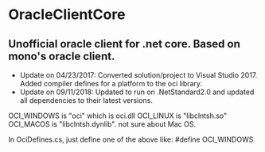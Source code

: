 # OracleClientCore
## Unofficial oracle client for .net core. Based on mono's oracle client.

- Update on 04/23/2017: Converted solution/project to Visual Studio 2017. Added compiler defines for a platform to the oci library.
- Update on 09/11/2018: Updated to run on .NetStandard2.0 and updated all dependencies to their latest versions.


OCI_WINDOWS is "oci" which is oci.dll
OCI_LINUX is "libclntsh.so"
OCI_MACOS is "libclntsh.dynlib". not sure about Mac OS.

In OciDefines.cs, just define one of the above like:
#define OCI_WINDOWS
